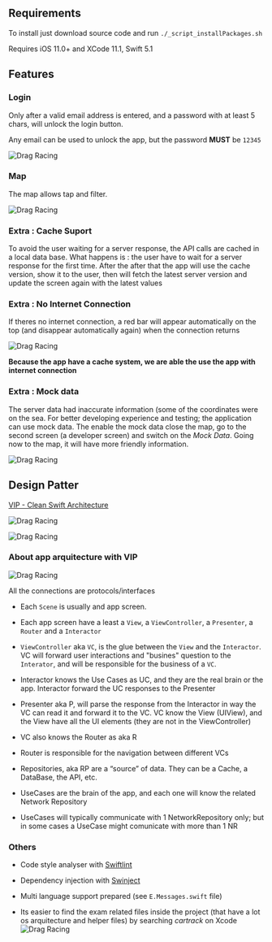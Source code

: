 ## Requirements

To install just download source code and run  `./_script_installPackages.sh`

Requires iOS 11.0+ and XCode 11.1, Swift 5.1


## Features

### Login

Only after a valid email address is entered, and a password with at least 5 chars, will unlock the login button. 

Any email can be used to unlock the app, but the password __MUST__ be `12345`

![Drag Racing](login_1.png)

### Map

The map allows tap and filter.

![Drag Racing](map_1.png)

### Extra : Cache Suport

To avoid the user waiting for a server response, the API calls are cached in a local data base. What happens is : the user have to wait for a server response for the first time. After the  after that the app will use the cache version, show it to the user, then will fetch the latest server version and update the screen again with the latest values

### Extra : No Internet Connection

If theres no internet connection, a red bar will appear automatically on the top (and disappear automatically again) when the connection returns

![Drag Racing](no_internet_usage_1.png)

__Because the app have a cache system, we are able the use the app with internet connection__

### Extra : Mock data

The server data had inaccurate information (some of the coordinates were on the sea. For better developing experience and testing; the application can use mock data. The enable the mock data close the map, go to the second screen (a developer screen) and switch on the _Mock Data_. Going now to the map, it will have more friendly information.

![Drag Racing](mock_1.png)

## Design Patter

[VIP - Clean Swift Architecture](https://medium.com/crazy-minds/vip-clean-swift-architecture-in-ios-bb1d71680542)

![Drag Racing](vip_1.png)

![Drag Racing](vip_2.png)

### About app arquitecture with VIP

![Drag Racing](vip_3.png)


All the connections are protocols/interfaces

* Each `Scene` is usually and app screen.
* Each app screen have a least a `View`, a `ViewController`, a `Presenter`, a `Router` and a `Interactor`
* `ViewController` aka `VC`, is the glue between the `View` and the `Interactor`. VC will forward user interactions and "busines" question to the `Interator`, and will be responsible for the business of a `VC`. 
* Interactor knows the Use Cases as UC, and they are the real brain or the app. Interactor forward the UC responses to the Presenter
* Presenter aka P, will parse the response from the Interactor in way the VC can read it and forward it to the VC.
VC know the View (UIView), and the View have all the UI elements (they are not in the ViewController)
* VC also knows the Router as aka R
* Router is responsible for the navigation between different VCs

* Repositories, aka RP are a “source” of data. They can be a Cache, a DataBase, the API, etc.
* UseCases are the brain of the app, and each one will know the related Network Repository
* UseCases will typically communicate with 1 NetworkRepository only; but in some cases a UseCase might comunicate with more than 1 NR

### Others
* Code style analyser with [Swiftlint](https://github.com/realm/SwiftLint)

* Dependency injection with [Swinject](https://github.com/Swinject/Swinject)

* Multi language support prepared  (see `E.Messages.swift` file)

* Its easier to find the exam related files inside the project (that have a lot os arquitecture and helper files) by searching _cartrack_ on Xcode
![Drag Racing](extra_1.png)

